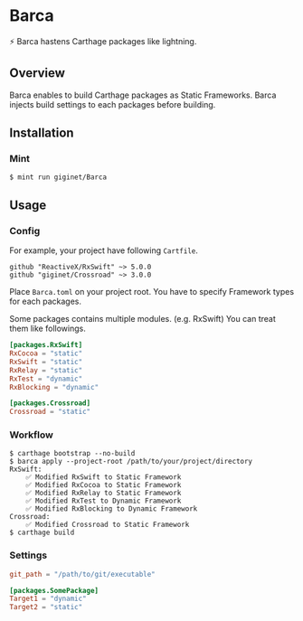 # Barca

:zap: Barca hastens Carthage packages like lightning.

## Overview

Barca enables to build Carthage packages as Static Frameworks.
Barca injects build settings to each packages before building.

## Installation

### Mint

```
$ mint run giginet/Barca
```

## Usage

### Config

For example, your project have following `Cartfile`.

```
github "ReactiveX/RxSwift" ~> 5.0.0
github "giginet/Crossroad" ~> 3.0.0
```

Place `Barca.toml` on your project root.
You have to specify Framework types for each packages.

Some packages contains multiple modules. (e.g. RxSwift)
You can treat them like followings.

```toml
[packages.RxSwift]
RxCocoa = "static"
RxSwift = "static"
RxRelay = "static"
RxTest = "dynamic"
RxBlocking = "dynamic"

[packages.Crossroad]
Crossroad = "static"
```

### Workflow

```console
$ carthage bootstrap --no-build
$ barca apply --project-root /path/to/your/project/directory
RxSwift:
    ✅ Modified RxSwift to Static Framework
    ✅ Modified RxCocoa to Static Framework
    ✅ Modified RxRelay to Static Framework
    ✅ Modified RxTest to Dynamic Framework
    ✅ Modified RxBlocking to Dynamic Framework
Crossroad:
    ✅ Modified Crossroad to Static Framework
$ carthage build
```

### Settings

```toml
git_path = "/path/to/git/executable"

[packages.SomePackage]
Target1 = "dynamic"
Target2 = "static"
```
